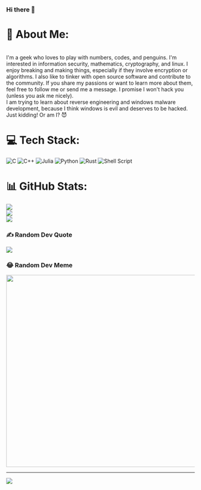### Hi there 👋

# 💫 About Me:
<br>I'm a geek who loves to play with numbers, codes, and penguins. I'm interested in information security, mathematics, cryptography, and linux. I enjoy breaking and making things, especially if they involve encryption or algorithms. I also like to tinker with open source software and contribute to the community. If you share my passions or want to learn more about them, feel free to follow me or send me a message. I promise I won't hack you (unless you ask me nicely).<br> I am trying to learn about reverse engineering and windows malware development, because I think windows is evil and deserves to be hacked. Just kidding! Or am I? 😈<br>


# 💻 Tech Stack:
![C](https://img.shields.io/badge/c-%2300599C.svg?style=flat&logo=c&logoColor=white) ![C++](https://img.shields.io/badge/c++-%2300599C.svg?style=flat&logo=c%2B%2B&logoColor=white) 	![Julia](https://img.shields.io/badge/-Julia-9558B2?style=flat&logo=julia&logoColor=white) ![Python](https://img.shields.io/badge/python-3670A0?style=flat&logo=python&logoColor=ffdd54) ![Rust](https://img.shields.io/badge/rust-%23000000.svg?style=flat&logo=rust&logoColor=white) ![Shell Script](https://img.shields.io/badge/shell_script-%23121011.svg?style=flat&logo=gnu-bash&logoColor=white)
# 📊 GitHub Stats:
![](https://github-readme-stats.vercel.app/api?username=martian0x80&theme=radical&hide_border=false&include_all_commits=false&count_private=true)<br/>
![](https://github-readme-streak-stats.herokuapp.com/?user=martian0x80&theme=radical&hide_border=false)<br/>
![](https://github-readme-stats.vercel.app/api/top-langs/?username=martian0x80&theme=radical&hide_border=false&include_all_commits=false&count_private=true&layout=compact)

### ✍️ Random Dev Quote
![](https://quotes-github-readme.vercel.app/api?type=horizontal&theme=radical)

### 😂 Random Dev Meme
<img src="https://random-memer.herokuapp.com/" width="512px"/>

---
[![](https://visitcount.itsvg.in/api?id=martian0x80&icon=5&color=9)](https://visitcount.itsvg.in)

<!-- Proudly created with GPRM ( https://gprm.itsvg.in ) -->
